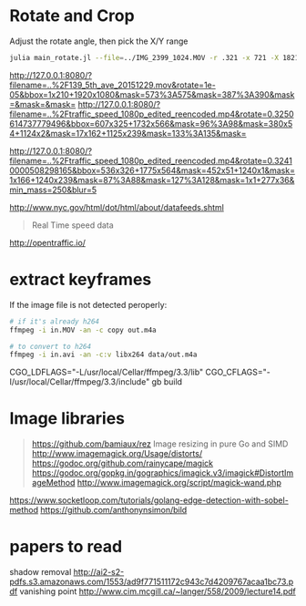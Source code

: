 
# Rotate and Crop

Adjust the rotate angle, then pick the X/Y range


```bash
julia main_rotate.jl --file=../IMG_2399_1024.MOV -r .321 -x 721 -X 1821 -y -24 -Y 201
```

http://127.0.0.1:8080/?filename=..%2F139_5th_ave_20151229.mov&rotate=1e-05&bbox=1x210+1920x1080&mask=573%3A575&mask=387%3A390&mask=&mask=&mask=
http://127.0.0.1:8080/?filename=..%2Ftraffic_speed_1080p_edited_reencoded.mp4&rotate=0.3250614737779496&bbox=607x325+1732x566&mask=96%3A98&mask=380x54+1124x2&mask=17x162+1125x239&mask=133%3A135&mask=

http://127.0.0.1:8080/?filename=..%2Ftraffic_speed_1080p_edited_reencoded.mp4&rotate=0.32410000508298165&bbox=536x326+1775x564&mask=452x51+1240x1&mask=1x166+1240x239&mask=87%3A88&mask=127%3A128&mask=1x1+277x36&min_mass=250&blur=5

http://www.nyc.gov/html/dot/html/about/datafeeds.shtml
  > Real Time speed data

http://opentraffic.io/



# extract keyframes

If the image file is not detected peroperly:
```bash
# if it's already h264
ffmpeg -i in.MOV -an -c copy out.m4a

# to convert to h264
ffmpeg -i in.avi -an -c:v libx264 data/out.m4a

```

CGO_LDFLAGS="-L/usr/local/Cellar/ffmpeg/3.3/lib" CGO_CFLAGS="-I/usr/local/Cellar/ffmpeg/3.3/include" gb build


# Image libraries

> https://github.com/bamiaux/rez Image resizing in pure Go and SIMD
http://www.imagemagick.org/Usage/distorts/
https://godoc.org/github.com/rainycape/magick
https://godoc.org/gopkg.in/gographics/imagick.v3/imagick#DistortImageMethod
http://www.imagemagick.org/script/magick-wand.php

https://www.socketloop.com/tutorials/golang-edge-detection-with-sobel-method
https://github.com/anthonynsimon/bild


# papers to read
shadow removal
http://ai2-s2-pdfs.s3.amazonaws.com/1553/ad9f771511172c943c7d4209767acaa1bc73.pdf
vanishing point
http://www.cim.mcgill.ca/~langer/558/2009/lecture14.pdf
